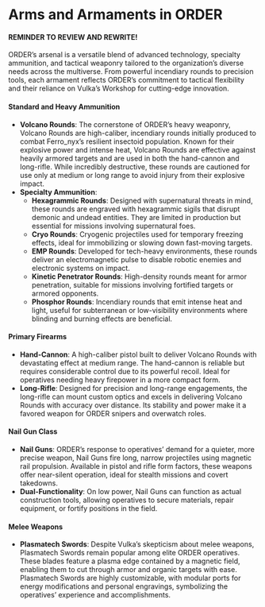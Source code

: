 # Arms and Armaments in ORDER
#### REMINDER TO REVIEW AND REWRITE!

ORDER’s arsenal is a versatile blend of advanced technology, specialty ammunition, and tactical weaponry tailored to the organization’s diverse needs across the multiverse. From powerful incendiary rounds to precision tools, each armament reflects ORDER’s commitment to tactical flexibility and their reliance on Vulka’s Workshop for cutting-edge innovation.

#### **Standard and Heavy Ammunition**

- **Volcano Rounds**: The cornerstone of ORDER’s heavy weaponry, Volcano Rounds are high-caliber, incendiary rounds initially produced to combat Ferro_nyx’s resilient insectoid population. Known for their explosive power and intense heat, Volcano Rounds are effective against heavily armored targets and are used in both the hand-cannon and long-rifle. While incredibly destructive, these rounds are cautioned for use only at medium or long range to avoid injury from their explosive impact.
- **Specialty Ammunition**:
    - **Hexagrammic Rounds**: Designed with supernatural threats in mind, these rounds are engraved with hexagrammic sigils that disrupt demonic and undead entities. They are limited in production but essential for missions involving supernatural foes.
    - **Cryo Rounds**: Cryogenic projectiles used for temporary freezing effects, ideal for immobilizing or slowing down fast-moving targets.
    - **EMP Rounds**: Developed for tech-heavy environments, these rounds deliver an electromagnetic pulse to disable robotic enemies and electronic systems on impact.
    - **Kinetic Penetrator Rounds**: High-density rounds meant for armor penetration, suitable for missions involving fortified targets or armored opponents.
    - **Phosphor Rounds**: Incendiary rounds that emit intense heat and light, useful for subterranean or low-visibility environments where blinding and burning effects are beneficial.

#### **Primary Firearms**

- **Hand-Cannon**: A high-caliber pistol built to deliver Volcano Rounds with devastating effect at medium range. The hand-cannon is reliable but requires considerable control due to its powerful recoil. Ideal for operatives needing heavy firepower in a more compact form.
- **Long-Rifle**: Designed for precision and long-range engagements, the long-rifle can mount custom optics and excels in delivering Volcano Rounds with accuracy over distance. Its stability and power make it a favored weapon for ORDER snipers and overwatch roles.

#### **Nail Gun Class**

- **Nail Guns**: ORDER’s response to operatives’ demand for a quieter, more precise weapon, Nail Guns fire long, narrow projectiles using magnetic rail propulsion. Available in pistol and rifle form factors, these weapons offer near-silent operation, ideal for stealth missions and covert takedowns.
- **Dual-Functionality**: On low power, Nail Guns can function as actual construction tools, allowing operatives to secure materials, repair equipment, or fortify positions in the field.

#### **Melee Weapons**

- **Plasmatech Swords**: Despite Vulka’s skepticism about melee weapons, Plasmatech Swords remain popular among elite ORDER operatives. These blades feature a plasma edge contained by a magnetic field, enabling them to cut through armor and organic targets with ease. Plasmatech Swords are highly customizable, with modular ports for energy modifications and personal engravings, symbolizing the operatives’ experience and accomplishments.